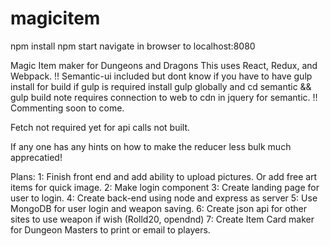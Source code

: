 # magicitem

npm install
npm start
navigate in browser to localhost:8080

Magic Item maker for Dungeons and Dragons 
This uses React, Redux, and Webpack.
!! 
Semantic-ui included but dont know if you have to have gulp install for build
if gulp is required install gulp globally and cd semantic && gulp build
note requires connection to web to cdn in jquery for semantic.
!!
Commenting soon to come. 

Fetch not required yet for api calls not built.

If any one has any hints on how to make the reducer less bulk much apprecatied!


Plans: 
  1: Finish front end and add ability to upload pictures. Or add free art items for quick image.
  2: Make login component
  3: Create landing page for user to login.
  4: Create back-end using node and express as server
  5: Use MongoDB for user login and weapon saving.
  6: Create json api for other sites to use weapon if wish (Rolld20, opendnd)
  7: Create Item Card maker for Dungeon Masters to print or email to players.
